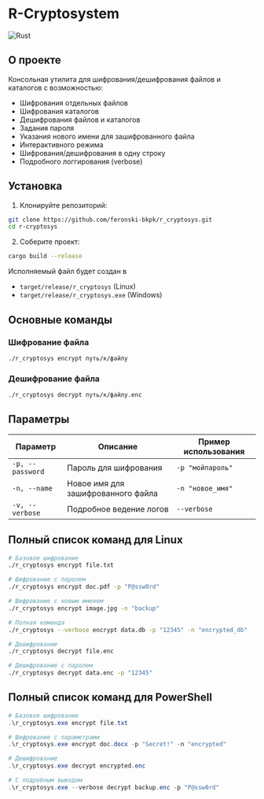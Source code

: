 # R-Cryptosystem

![Rust](https://img.shields.io/badge/lang-Rust-orange)

## О проекте

Консольная утилита для шифрования/дешифрования файлов и каталогов с возможностью:
- Шифрования отдельных файлов
- Шифрования каталогов
- Дешифрования файлов и каталогов
- Задания пароля
- Указания нового имени для зашифрованного файла
- Интерактивного режима
- Шифрования/дешифрования в одну строку
- Подробного логгирования (verbose)

## Установка

1. Клонируйте репозиторий:
```bash
git clone https://github.com/feronski-bkpk/r_cryptosys.git
cd r-cryptosys
```

2. Соберите проект:
```bash
cargo build --release
```

Исполняемый файл будет создан в
- `target/release/r_cryptosys` (Linux)
- `target/release/r_cryptosys.exe` (Windows)

## Основные команды

### Шифрование файла
```bash
./r_cryptosys encrypt путь/к/файлу
```

### Дешифрование файла
```bash
./r_cryptosys decrypt путь/к/файлу.enc
```

## Параметры

| Параметр         | Описание                           | Пример использования          |
|------------------|------------------------------------|-------------------------------|
| `-p, --password` | Пароль для шифрования              | `-p "мойпароль"`              |
| `-n, --name`     | Новое имя для зашифрованного файла | `-n "новое_имя"`              |
| `-v, --verbose`  | Подробное ведение логов            | `--verbose`                   |

## Полный список команд для Linux

```bash
# Базовое шифрование
./r_cryptosys encrypt file.txt

# Шифрование с паролем
./r_cryptosys encrypt doc.pdf -p "P@ssw0rd"

# Шифрование с новым именем
./r_cryptosys encrypt image.jpg -n "backup"

# Полная команда
./r_cryptosys --verbose encrypt data.db -p "12345" -n "encrypted_db"

# Дешифрование
./r_cryptosys decrypt file.enc

# Дешифрование с паролем
./r_cryptosys decrypt data.enc -p "12345"
```

## Полный список команд для PowerShell

```powershell
# Базовое шифрование
.\r_cryptosys.exe encrypt file.txt

# Шифрование с параметрами
.\r_cryptosys.exe encrypt doc.docx -p "Secret!" -n "encrypted"

# Дешифрование
.\r_cryptosys.exe decrypt encrypted.enc

# С подробным выводом
.\r_cryptosys.exe --verbose decrypt backup.enc -p "P@ssw0rd"
```
